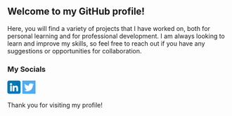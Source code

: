 ## Welcome to my GitHub profile!

Here, you will find a variety of projects that I have worked on, both for personal learning and for professional development.
I am always looking to learn and improve my skills, so feel free to reach out if you have any suggestions or opportunities for collaboration. 

### My Socials
<a href="https://www.linkedin.com/in/niyar/"><img src="https://github.com/niyarrbarman/niyarrbarman/blob/main/linkedin.png" height=30 width=30 alt="My LinkedIn"></a>
<a href="https://twitter.com/niyarrbarman"><img src="https://github.com/niyarrbarman/niyarrbarman/blob/main/twitter.png" height=30 width=30 alt="My Twitter"></a>

Thank you for visiting my profile!
